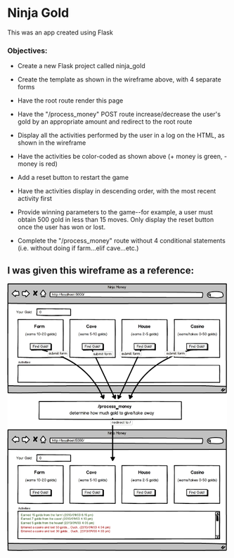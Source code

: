 # Ninja Gold
This was an app created using Flask
### Objectives:
* Create a new Flask project called ninja_gold

* Create the template as shown in the wireframe above, with 4 separate forms

* Have the root route render this page

* Have the "/process_money" POST route increase/decrease the user's gold by an appropriate amount and redirect to the root route

* Display all the activities performed by the user in a log on the HTML, as shown in the wireframe

* Have the activities be color-coded as shown above (+ money is green, - money is red)

* Add a reset button to restart the game

* Have the activities display in descending order, with the most recent activity first

* Provide winning parameters to the game--for example, a user must obtain 500 gold in less than 15 moves. Only display the reset button once the user has won or lost.

* Complete the "/process_money" route without 4 conditional statements (i.e. without doing if farm...elif cave...etc.)

## I was given this wireframe as a reference:
<img src='static/ninja-gold-ci.png' width='500'>